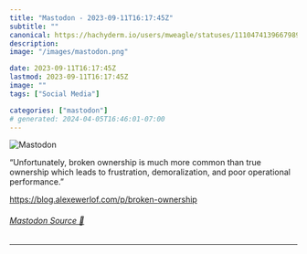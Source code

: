```yaml
---
title: "Mastodon - 2023-09-11T16:17:45Z"
subtitle: ""
canonical: https://hachyderm.io/users/mweagle/statuses/111047413966798955
description:
image: "/images/mastodon.png"

date: 2023-09-11T16:17:45Z
lastmod: 2023-09-11T16:17:45Z
image: ""
tags: ["Social Media"]

categories: ["mastodon"]
# generated: 2024-04-05T16:46:01-07:00
---
```

![Mastodon](/images/mastodon.png)

<p>“Unfortunately, broken ownership is much more common than true ownership which leads to frustration, demoralization, and poor operational performance.”</p><p><a href="https://blog.alexewerlof.com/p/broken-ownership" target="_blank" rel="nofollow noopener noreferrer" translate="no"><span class="invisible">https://</span><span class="ellipsis">blog.alexewerlof.com/p/broken-</span><span class="invisible">ownership</span></a></p>


###### [Mastodon Source 🐘](https://hachyderm.io/@mweagle/111047413966798955)

___
